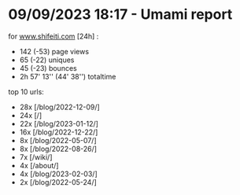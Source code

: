 # 09/09/2023 18:17 - Umami report
for www.shifeiti.com [24h] :

 - 142 (-53) page views
 - 65 (-22) uniques
 - 45 (-23) bounces
 - 2h 57' 13'' (44' 38'') totaltime


top 10 urls:
 - 28x [/blog/2022-12-09/]
 - 24x [/]
 - 22x [/blog/2023-01-12/]
 - 16x [/blog/2022-12-22/]
 - 8x [/blog/2022-05-07/]
 - 8x [/blog/2022-08-26/]
 - 7x [/wiki/]
 - 4x [/about/]
 - 4x [/blog/2023-02-03/]
 - 2x [/blog/2022-05-24/]


